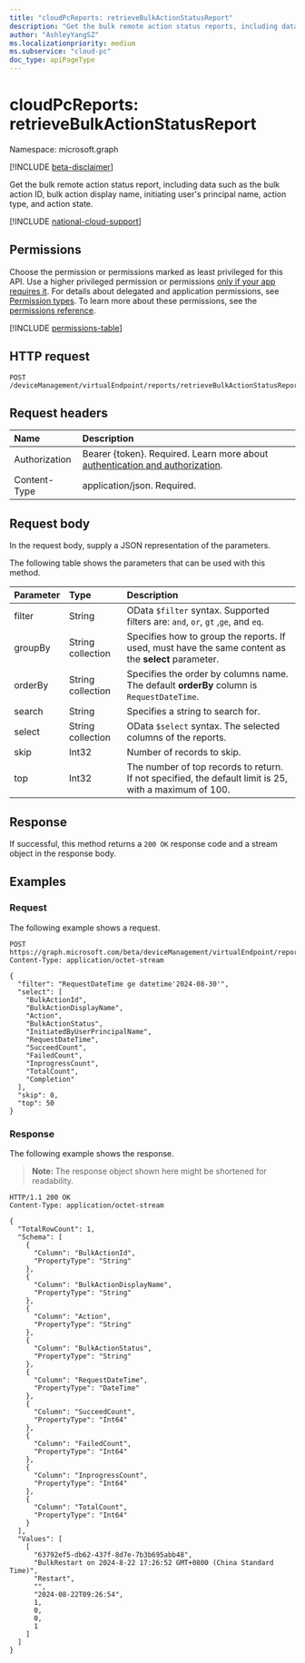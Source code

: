 ```yaml
---
title: "cloudPcReports: retrieveBulkActionStatusReport"
description: "Get the bulk remote action status reports, including data such as the bulk action ID, bulk action display name, initiating user's principal name, action type, and action state."
author: "AshleyYangSZ"
ms.localizationpriority: medium
ms.subservice: "cloud-pc"
doc_type: apiPageType
---
```


# cloudPcReports: retrieveBulkActionStatusReport

Namespace: microsoft.graph

[!INCLUDE [beta-disclaimer](../../includes/beta-disclaimer.md)]

Get the bulk remote action status report, including data such as the bulk action ID, bulk action display name, initiating user's principal name, action type, and action state.

[!INCLUDE [national-cloud-support](../../includes/global-only.md)]

## Permissions

Choose the permission or permissions marked as least privileged for this API. Use a higher privileged permission or permissions [only if your app requires it](/graph/permissions-overview#best-practices-for-using-microsoft-graph-permissions). For details about delegated and application permissions, see [Permission types](/graph/permissions-overview#permission-types). To learn more about these permissions, see the [permissions reference](/graph/permissions-reference).

<!-- { "blockType": "permissions", "name": "cloudpcreports_retrieveBulkActionStatusReport" } -->
[!INCLUDE [permissions-table](../includes/permissions/cloudpcreports-retrievebulkactionstatusreport-permissions.md)]


## HTTP request

<!-- {
  "blockType": "ignored"
}
-->
``` http
POST /deviceManagement/virtualEndpoint/reports/retrieveBulkActionStatusReport
```

## Request headers

|Name|Description|
|:---|:---|
|Authorization|Bearer {token}. Required. Learn more about [authentication and authorization](/graph/auth/auth-concepts).|
|Content-Type|application/json. Required.|

## Request body

In the request body, supply a JSON representation of the parameters.

The following table shows the parameters that can be used with this method.

| Parameter | Type              | Description                                                                                            |
|:----------|:------------------|:-------------------------------------------------------------------------------------------------------|
| filter    | String            | OData `$filter` syntax. Supported filters are: `and`, `or`, `gt` ,`ge`, and `eq`.                      |
| groupBy   | String collection | Specifies how to group the reports. If used, must have the same content as the **select** parameter.   |
| orderBy   | String collection | Specifies the order by columns name. The default **orderBy** column is `RequestDateTime`.              |
| search    | String            | Specifies a string to search for.                                                                      |
| select    | String collection | OData `$select` syntax. The selected columns of the reports.                                           |
| skip      | Int32             | Number of records to skip.                                                                             |
| top       | Int32             | The number of top records to return. If not specified, the default limit is 25, with a maximum of 100. |

## Response

If successful, this method returns a `200 OK` response code and a stream object in the response body.

## Examples

### Request

The following example shows a request.

<!-- {
  "blockType": "request",
  "name": "cloudpcreports.retrieveBulkActionStatusReport"
}
-->
``` http
POST https://graph.microsoft.com/beta/deviceManagement/virtualEndpoint/reports/retrieveBulkActionStatusReport
Content-Type: application/octet-stream

{
  "filter": "RequestDateTime ge datetime'2024-08-30'",
  "select": [
    "BulkActionId",
    "BulkActionDisplayName",
    "Action",
    "BulkActionStatus",
    "InitiatedByUserPrincipalName",
    "RequestDateTime",
    "SucceedCount",
    "FailedCount",
    "InprogressCount",
    "TotalCount",
    "Completion"
  ],
  "skip": 0,
  "top": 50
}
```

### Response

The following example shows the response.

>**Note:** The response object shown here might be shortened for readability.

<!-- {
  "blockType": "response",
  "truncated": true,
  "@odata.type": "Edm.Stream"
}
-->
``` http
HTTP/1.1 200 OK
Content-Type: application/octet-stream

{
  "TotalRowCount": 1,
  "Schema": [
    {
      "Column": "BulkActionId",
      "PropertyType": "String"
    },
    {
      "Column": "BulkActionDisplayName",
      "PropertyType": "String"
    },
    {
      "Column": "Action",
      "PropertyType": "String"
    },
    {
      "Column": "BulkActionStatus",
      "PropertyType": "String"
    },
    {
      "Column": "RequestDateTime",
      "PropertyType": "DateTime"
    },
    {
      "Column": "SucceedCount",
      "PropertyType": "Int64"
    },
    {
      "Column": "FailedCount",
      "PropertyType": "Int64"
    },
    {
      "Column": "InprogressCount",
      "PropertyType": "Int64"
    },
    {
      "Column": "TotalCount",
      "PropertyType": "Int64"
    }
  ],
  "Values": [
    [
      "63792ef5-db62-437f-8d7e-7b3b695abb48",
      "BulkRestart on 2024-8-22 17:26:52 GMT+0800 (China Standard Time)",
      "Restart",
      "",
      "2024-08-22T09:26:54",
      1,
      0,
      0,
      1
    ]
  ]
}
```
